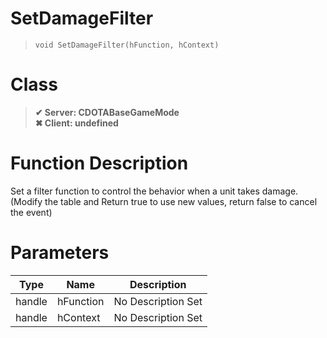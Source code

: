# SetDamageFilter
> `void SetDamageFilter(hFunction, hContext)`
# Class
> __✔ Server: CDOTABaseGameMode__  
> __✖ Client: undefined__  
# Function Description
Set a filter function to control the behavior when a unit takes damage. (Modify the table and Return true to use new values, return false to cancel the event)
# Parameters
Type|Name|Description
--|--|--
handle|hFunction|No Description Set
handle|hContext|No Description Set
